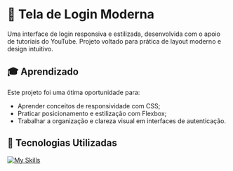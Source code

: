 # 🔐 Tela de Login Moderna

Uma interface de login responsiva e estilizada, desenvolvida com o apoio de tutoriais do YouTube. Projeto voltado para prática de layout moderno e design intuitivo.

## 🎓 Aprendizado
Este projeto foi uma ótima oportunidade para:
- Aprender conceitos de responsividade com CSS;
- Praticar posicionamento e estilização com Flexbox;
- Trabalhar a organização e clareza visual em interfaces de autenticação.

## 🧪 Tecnologias Utilizadas

[![My Skills](https://skillicons.dev/icons?i=html,css,js)](https://skillicons.dev)

